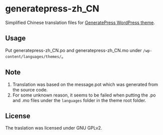 # generatepress-zh_CN
Simplified Chinese translation files for [GeneratePress WordPress theme](https://github.com/tomusborne/generatepress).

## Usage
Put generatepress-zh_CN.po and generatepress-zh_CN.mo under `/wp-content/languages/themes/`。

## Note
1. Translation was based on the message.pot which was generated from the source code.
2. For some unknown reason, it seems to be failed when putting the .po and .mo files under the `languages` folder in the theme root folder.

## License
The traslation was licensed under GNU GPLv2.